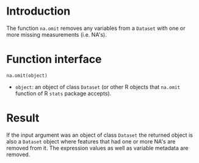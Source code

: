 # Introduction #

The function `na.omit` removes any variables from a `Dataset` with one or more missing measurements (i.e. NA's).


# Function interface #

`na.omit(object)`
  * `object`: an object of class `Dataset` (or other R objects that `na.omit` function of R `stats` package accepts).

# Result #
If the input argument was an object of class `Dataset` the returned object is also a `Dataset` object where features that had one or more NA's are removed from it. The expression values as well as variable metadata are removed.
